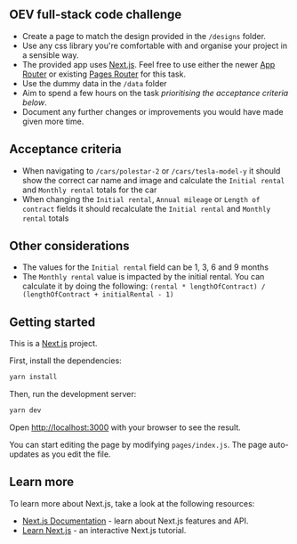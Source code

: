 ## OEV full-stack code challenge

- Create a page to match the design provided in the `/designs` folder.
- Use any css library you're comfortable with and organise your project in a sensible way.
- The provided app uses [Next.js](https://nextjs.org/). Feel free to use either the newer [App Router](https://nextjs.org/docs/app/building-your-application/routing) or existing [Pages Router](https://nextjs.org/docs/app/building-your-application/routing) for this task.
- Use the dummy data in the `/data` folder
- Aim to spend a few hours on the task _prioritising the acceptance criteria below_.
- Document any further changes or improvements you would have made given more time.

## Acceptance criteria

- When navigating to `/cars/polestar-2` or `/cars/tesla-model-y` it should show the correct car name and image and calculate the `Initial rental` and `Monthly rental` totals for the car
- When changing the `Initial rental`, `Annual mileage` or `Length of contract` fields it should recalculate the `Initial rental` and `Monthly rental` totals

## Other considerations

- The values for the `Initial rental` field can be 1, 3, 6 and 9 months
- The `Monthly rental` value is impacted by the initial rental. You can calculate it by doing the following:
`(rental * lengthOfContract) / (lengthOfContract + initialRental - 1)`

## Getting started

This is a [Next.js](https://nextjs.org/) project.

First, install the dependencies:

```bash
yarn install
```

Then, run the development server:

```bash
yarn dev
```

Open [http://localhost:3000](http://localhost:3000) with your browser to see the result.

You can start editing the page by modifying `pages/index.js`. The page auto-updates as you edit the file.

## Learn more

To learn more about Next.js, take a look at the following resources:

-   [Next.js Documentation](https://nextjs.org/docs) - learn about Next.js features and API.
-   [Learn Next.js](https://nextjs.org/learn) - an interactive Next.js tutorial.
